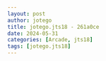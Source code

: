 ```yaml
---
layout: post
author: jotego
title: jotego.jts18 - 261a0ce
date: 2024-05-31
categories: [Arcade, jts18]
tags: [jotego.jts18]
---
```


